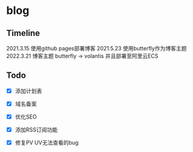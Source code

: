 # blog
## Timeline
2021.3.15 使用github pages部署博客
2021.5.23 使用butterfly作为博客主题
2022.3.21 博客主题 butterfly -> volantis 并且部署至阿里云ECS

## Todo
- [x] 添加计划表
- [x] 域名备案
- [x] 优化SEO
- [x] 添加RSS订阅功能
- [x] 修复PV UV无法查看的bug


